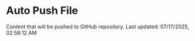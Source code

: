 # Auto Push File

Content that will be pushed to GitHub repository.
Last updated: 07/17/2025, 02:58:12 AM
